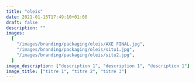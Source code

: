 ```yaml
---
title: "oleis"
date: 2021-01-15T17:49:10+01:00
draft: false
description: ""
images:
  [
    "/images/branding/packaging/oleis/AXE FINAL.jpg",
    "/images/branding/packaging/oleis/situ1.jpg",
    "/images/branding/packaging/oleis/situ2.jpg",
  ]
image_description: ["description 1", "description 1", "description 1"]
image_title: ["titre 1", "titre 2", "titre 3"]
---
```

